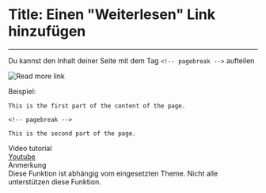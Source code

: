# Title: Einen "Weiterlesen" Link hinzufügen
<!-- Position: 3 -->
<!-- Date: 2017-08-24 22:00:00 -->
---
Du kannst den Inhalt deiner Seite mit dem Tag `<!-- pagebreak -->` aufteilen

![Read more link](https://df6m0u2ovo2fu.cloudfront.net/images/documentation-english/read-more-link.png)

Beispiel:
```
This is the first part of the content of the page.

<!-- pagebreak -->

This is the second part of the page.
```

<div class="note">
<div class="title">Video tutorial</div>
<a href="https://www.youtube.com/watch?v=8M7RqkwmAoY">Youtube</a>
</div>

<div class="note">
<div class="title">Anmerkung</div>
Diese Funktion ist abhängig vom eingesetzten Theme. Nicht alle unterstützen diese Funktion.
</div>
